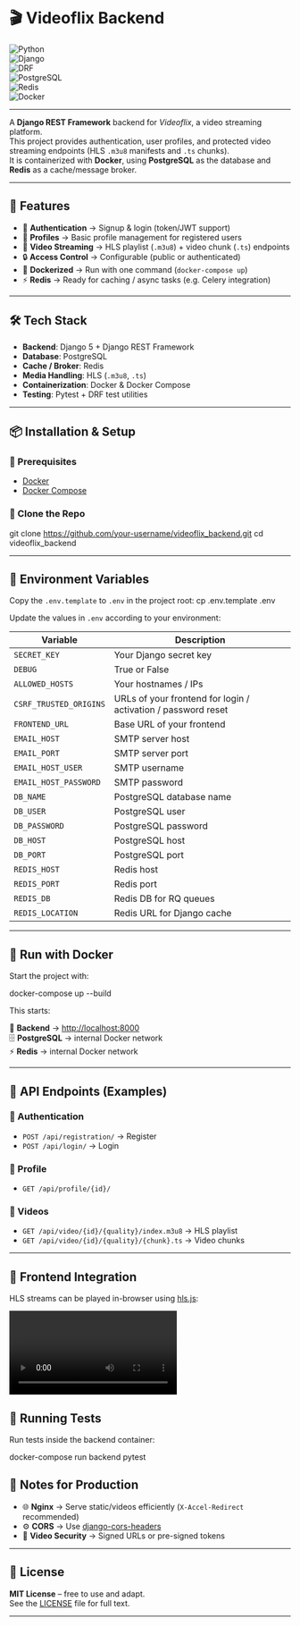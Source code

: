 # 🎬 Videoflix Backend

![Python](https://img.shields.io/badge/Python-3.13-blue?logo=python&logoColor=white)  
![Django](https://img.shields.io/badge/Django-5.0-green?logo=django&logoColor=white)  
![DRF](https://img.shields.io/badge/DRF-REST%20Framework-red?logo=django&logoColor=white)  
![PostgreSQL](https://img.shields.io/badge/PostgreSQL-16-blue?logo=postgresql&logoColor=white)  
![Redis](https://img.shields.io/badge/Redis-7-red?logo=redis&logoColor=white)  
![Docker](https://img.shields.io/badge/Docker-Compose-2496ED?logo=docker&logoColor=white)  

---

A **Django REST Framework** backend for *Videoflix*, a video streaming platform.  
This project provides authentication, user profiles, and protected video streaming endpoints (HLS `.m3u8` manifests and `.ts` chunks).  
It is containerized with **Docker**, using **PostgreSQL** as the database and **Redis** as a cache/message broker.

---

## 🚀 Features

- 🔑 **Authentication** → Signup & login (token/JWT support)  
- 👤 **Profiles** → Basic profile management for registered users  
- 🎥 **Video Streaming** → HLS playlist (`.m3u8`) + video chunk (`.ts`) endpoints  
- 🔒 **Access Control** → Configurable (public or authenticated)  
- 🐳 **Dockerized** → Run with one command (`docker-compose up`)  
- ⚡ **Redis** → Ready for caching / async tasks (e.g. Celery integration)  

---

## 🛠️ Tech Stack

- **Backend**: Django 5 + Django REST Framework  
- **Database**: PostgreSQL  
- **Cache / Broker**: Redis  
- **Media Handling**: HLS (`.m3u8`, `.ts`)  
- **Containerization**: Docker & Docker Compose  
- **Testing**: Pytest + DRF test utilities  

---

## 📦 Installation & Setup

### 🔹 Prerequisites

- [Docker](https://docs.docker.com/get-docker/)  
- [Docker Compose](https://docs.docker.com/compose/)  

### 🔹 Clone the Repo

git clone https://github.com/your-username/videoflix_backend.git
cd videoflix_backend

---

## 🔹 Environment Variables  

Copy the `.env.template` to `.env` in the project root:
cp .env.template .env

Update the values in `.env` according to your environment:

| Variable              | Description                                           |
|-----------------------|-------------------------------------------------------|
| `SECRET_KEY`          | Your Django secret key                                |
| `DEBUG`               | True or False                                        |
| `ALLOWED_HOSTS`       | Your hostnames / IPs                                 |
| `CSRF_TRUSTED_ORIGINS`| URLs of your frontend for login / activation / password reset |
| `FRONTEND_URL`        | Base URL of your frontend                             |
| `EMAIL_HOST`          | SMTP server host                                     |
| `EMAIL_PORT`          | SMTP server port                                     |
| `EMAIL_HOST_USER`     | SMTP username                                        |
| `EMAIL_HOST_PASSWORD` | SMTP password                                        |
| `DB_NAME`             | PostgreSQL database name                              |
| `DB_USER`             | PostgreSQL user                                      |
| `DB_PASSWORD`         | PostgreSQL password                                  |
| `DB_HOST`             | PostgreSQL host                                      |
| `DB_PORT`             | PostgreSQL port                                      |
| `REDIS_HOST`          | Redis host                                           |
| `REDIS_PORT`          | Redis port                                           |
| `REDIS_DB`            | Redis DB for RQ queues                                |
| `REDIS_LOCATION`      | Redis URL for Django cache                             |


---

## 🔹 Run with Docker  

Start the project with:  

docker-compose up --build


This starts:

📡 **Backend** → [http://localhost:8000](http://localhost:8000)  
🗄️ **PostgreSQL** → internal Docker network  
⚡ **Redis** → internal Docker network  

---

## 📡 API Endpoints (Examples)

### 🔑 Authentication  
- `POST /api/registration/` → Register  
- `POST /api/login/` → Login  

### 👤 Profile  
- `GET /api/profile/{id}/`  

### 🎥 Videos  
- `GET /api/video/{id}/{quality}/index.m3u8` → HLS playlist  
- `GET /api/video/{id}/{quality}/{chunk}.ts` → Video chunks  

---

## 🎥 Frontend Integration

HLS streams can be played in-browser using [hls.js](https://github.com/video-dev/hls.js):  

<video id="video" controls></video>
<script src="https://cdn.jsdelivr.net/npm/hls.js@latest"></script>
<script>
  const video = document.getElementById('video');
  const hls = new Hls();
  hls.loadSource('http://localhost:8000/api/video/1/720p/index.m3u8');
  hls.attachMedia(video);
</script>


## 🧪 Running Tests  

Run tests inside the backend container:  

docker-compose run backend pytest


## 📖 Notes for Production  

- 🌐 **Nginx** → Serve static/videos efficiently (`X-Accel-Redirect` recommended)  
- ⚙️ **CORS** → Use [django-cors-headers](https://github.com/adamchainz/django-cors-headers)  
- 🔑 **Video Security** → Signed URLs or pre-signed tokens  

---

## 📜 License  

**MIT License** – free to use and adapt.  
See the [LICENSE](./LICENSE) file for full text.  

---
